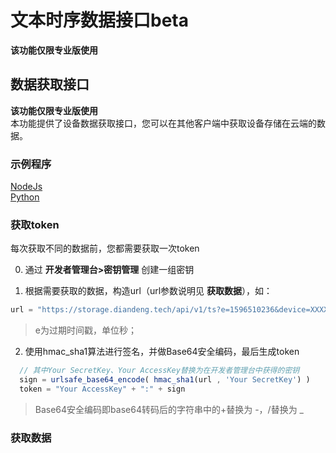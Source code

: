 # 文本时序数据接口beta  
**该功能仅限专业版使用**  

## 数据获取接口  
**该功能仅限专业版使用**  
本功能提供了设备数据获取接口，您可以在其他客户端中获取设备存储在云端的数据。  

### 示例程序  
[NodeJs](https://github.com/blinker-iot/api-example/blob/master/nodejs/api_ts.js)  
[Python](https://github.com/blinker-iot/api-example/blob/master/python/api_ts.py)  

### 获取token  

每次获取不同的数据前，您都需要获取一次token  

0. 通过 **开发者管理台>密钥管理** 创建一组密钥  

1. 根据需要获取的数据，构造url（url参数说明见 **获取数据**），如：  

``` js
url = "https://storage.diandeng.tech/api/v1/ts?e=1596510236&device=XXXXXXXXXXXX&keyword=data1&quickDate=1h&queryType=avg"
```
> e为过期时间戳，单位秒；

2. 使用hmac_sha1算法进行签名，并做Base64安全编码，最后生成token  

``` js
  // 其中Your SecretKey、Your AccessKey替换为在开发者管理台中获得的密钥  
  sign = urlsafe_base64_encode( hmac_sha1(url , 'Your SecretKey') )
  token = "Your AccessKey" + ":" + sign
```  

> Base64安全编码即base64转码后的字符串中的+替换为 -，/替换为 _   

### 获取数据  
